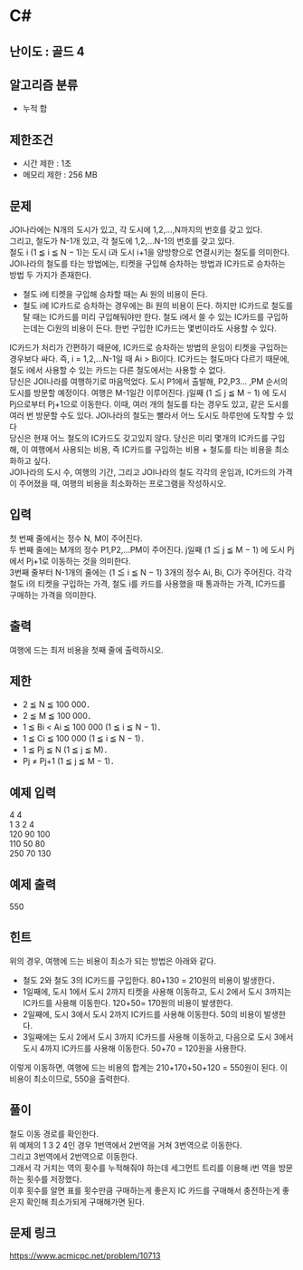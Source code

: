 # C#

## 난이도 : 골드 4

## 알고리즘 분류
  - 누적 합

## 제한조건
  - 시간 제한 : 1초
  - 메모리 제한 : 256 MB

## 문제
JOI나라에는 N개의 도시가 있고, 각 도시에 1,2,...,N까지의 번호를 갖고 있다.<br/>
그리고, 철도가 N-1개 있고, 각 철도에 1,2,...N-1의 번호를 갖고 있다.<br/>
철도 i (1 ≦ i ≦ N − 1)는 도시 i과 도시 i+1을 양방향으로 연결시키는 철도를 의미한다.<br/>
JOI나라의 철도를 타는 방법에는, 티켓을 구입해 승차하는 방법과 IC카드로 승차하는 방법 두 가지가 존재한다.<br/>

  - 철도 i에 티켓을 구입해 승차할 때는 Ai 원의 비용이 든다.
  - 철도 i에 IC카드로 승차하는 경우에는 Bi 원의 비용이 든다. 하지만 IC카드로 철도를 탈 때는 IC카드를 미리 구입해둬야만 한다. 철도 i에서 쓸 수 있는 IC카드를 구입하는데는 Ci원의 비용이 든다. 한번 구입한 IC카드는 몇번이라도 사용할 수 있다.

IC카드가 처리가 간편하기 때문에, IC카드로 승차하는 방법의 운임이 티켓을 구입하는 경우보다 싸다. 즉, i = 1,2,...N-1일 때 Ai > Bi이다. IC카드는 철도마다 다르기 때문에, 철도 i에서 사용할 수 있는 카드는 다른 철도에서는 사용할 수 없다.<br/>
당신은 JOI나라를 여행하기로 마음먹었다. 도시 P1에서 출발해, P2,P3... ,PM 순서의 도시를 방문할 예정이다. 여행은 M-1일간 이루어진다. j일째 (1 ≦ j ≦ M − 1) 에 도시 Pj으로부터 Pj+1으로 이동한다. 이때, 여러 개의 철도를 타는 경우도 있고, 같은 도시를 여러 번 방문할 수도 있다. JOI나라의 철도는 빨라서 어느 도시도 하루만에 도착할 수 있다<br/>
당신은 현재 어느 철도의 IC카드도 갖고있지 않다. 당신은 미리 몇개의 IC카드를 구입해, 이 여행에서 사용되는 비용, 즉 IC카드를 구입하는 비용 + 철도를 타는 비용을 최소화하고 싶다.<br/>
JOI나라의 도시 수, 여행의 기간, 그리고 JOI나라의 철도 각각의 운임과, IC카드의 가격이 주어졌을 때, 여행의 비용을 최소화하는 프로그램을 작성하시오.<br/>


## 입력
첫 번째 줄에서는 정수 N, M이 주어진다.<br/>
두 번째 줄에는 M개의 정수 P1,P2,...PM이 주어진다. j일째 (1 ≦ j ≦ M − 1) 에 도시 Pj에서 Pj+1로 이동하는 것을 의미한다.<br/>
3번째 줄부터 N-1개의 줄에는 (1 ≦ i ≦ N − 1) 3개의 정수 Ai, Bi, Ci가 주어진다. 각각 철도 i의 티켓을 구입하는 가격, 철도 i를 카드를 사용했을 때 통과하는 가격, IC카드를 구매하는 가격을 의미한다.<br/>


## 출력
여행에 드는 최저 비용을 첫째 줄에 출력하시오.<br/>


## 제한
  - 2 ≦ N ≦ 100 000．
  - 2 ≦ M ≦ 100 000．
  - 1 ≦ Bi < Ai ≦ 100 000 (1 ≦ i ≦ N − 1)．
  - 1 ≦ Ci ≦ 100 000 (1 ≦ i ≦ N − 1)．
  - 1 ≦ Pj ≦ N (1 ≦ j ≦ M)．
  - Pj ≠ Pj+1 (1 ≦ j ≦ M − 1)．


## 예제 입력
4 4<br/>
1 3 2 4<br/>
120 90 100<br/>
110 50 80<br/>
250 70 130<br/>


## 예제 출력
550<br/>


## 힌트
위의 경우, 여행에 드는 비용이 최소가 되는 방법은 아래와 같다.<br/>

  - 철도 2와 철도 3의 IC카드를 구입한다. 80+130 = 210원의 비용이 발생한다．
  - 1일째에, 도시 1에서 도시 2까지 티켓을 사용해 이동하고, 도시 2에서 도시 3까지는 IC카드를 사용해 이동한다. 120+50= 170원의 비용이 발생한다.
  - 2일째에, 도시 3에서 도시 2까지 IC카드를 사용해 이동한다. 50의 비용이 발생한다.
  - 3일째에는 도시 2에서 도시 3까지 IC카드를 사용해 이동하고, 다음으로 도시 3에서 도시 4까지 IC카드를 사용해 이동한다. 50+70 = 120원을 사용한다.

이렇게 이동하면, 여행에 드는 비용의 합계는 210+170+50+120 = 550원이 된다. 이 비용이 최소이므로, 550을 출력한다.<br/>


## 풀이
철도 이동 경로를 확인한다.<br/>
위 예제의 1 3 2 4인 경우 1번역에서 2번역을 거쳐 3번역으로 이동한다.<br/>
그리고 3번역에서 2번역으로 이동한다.<br/>
그래서 각 거치는 역의 횟수를 누적해줘야 하는데 세그먼트 트리를 이용해 i번 역을 방문하는 횟수를 저장했다.<br/>
이후 횟수를 알면 표를 횟수만큼 구매하는게 좋은지 IC 카드를 구매해서 충전하는게 좋은지 확인해 최소가되게 구매해가면 된다.<br/>


## 문제 링크
https://www.acmicpc.net/problem/10713